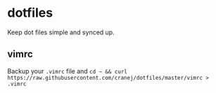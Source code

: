 # dotfiles ##
Keep dot files simple and synced up. 

## vimrc ##

Backup your `.vimrc` file and `cd ~ && curl https://raw.githubusercontent.com/cranej/dotfiles/master/vimrc > .vimrc`  
